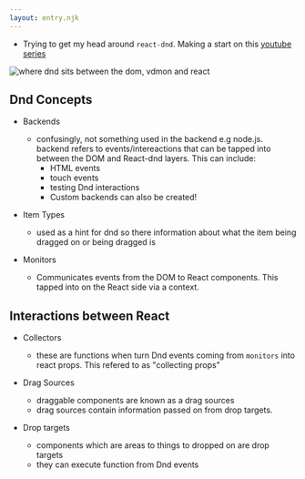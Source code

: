 ```yaml
---
layout: entry.njk
---
```


- Trying to get my head around `react-dnd`. Making a start on this [youtube series](https://www.youtube.com/watch?v=pyx3Ps20TOg)

![where dnd sits between the dom, vdmon and react](https://user-images.githubusercontent.com/18376481/126670575-326e970d-cd22-4fad-8dba-bb2d1276de35.png)


## Dnd Concepts

- Backends
    - confusingly, not something used in the backend e.g node.js. backend refers to events/intereactions that can be tapped into between the DOM and React-dnd layers. This can include:
        - HTML events
        - touch events
        - testing Dnd interactions
        - Custom backends can also be created! 

- Item Types
    - used as a hint for dnd so there information about what the item being dragged on or being dragged is

- Monitors
    - Communicates events from the DOM to React components. This tapped into on the React side via a context.

## Interactions between React

- Collectors
   - these are functions when turn Dnd events coming from `monitors` into react props. This refered to as "collecting props"

- Drag Sources
    - draggable components are known as a drag sources
    - drag sources contain information passed on from drop targets.

- Drop targets
  - components which are areas to things to dropped on are drop targets
  - they can execute function from Dnd events


